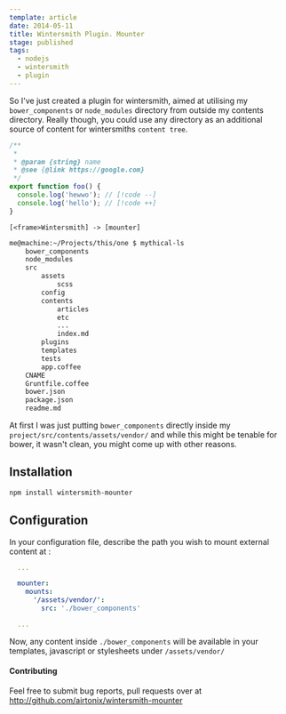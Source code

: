 ```yaml
---
template: article
date: 2014-05-11
title: Wintersmith Plugin. Mounter
stage: published
tags:
  - nodejs
  - wintersmith
  - plugin
---
```


So I've just created a plugin for wintersmith, aimed at utilising my `bower_components` or `node_modules` directory from outside
my contents directory. Really though, you could use any directory as an additional source of content for wintersmiths `content tree`.

```ts
/**
 *
 * @param {string} name
 * @see {@link https://google.com}
 */
export function foo() {
  console.log('hewwo'); // [!code --]
  console.log('hello'); // [!code ++]
}
```

```nomnoml
[<frame>Wintersmith] -> [mounter]
```

```sh
me@machine:~/Projects/this/one $ mythical-ls
	bower_components
	node_modules
	src
		assets
			scss
		config
		contents
			articles
			etc
			...
			index.md
		plugins
		templates
		tests
		app.coffee
	CNAME
	Gruntfile.coffee
	bower.json
	package.json
	readme.md
```

At first I was just putting `bower_components` directly inside my `project/src/contents/assets/vendor/` and while this might be tenable for bower, it wasn't clean, you might come up with other reasons.

## Installation

```sh
npm install wintersmith-mounter
```

## Configuration

In your configuration file, describe the path you wish to mount external content at :

```yaml
  ...

  mounter:
    mounts:
      '/assets/vendor/':
        src: './bower_components'

  ...
```

Now, any content inside `./bower_components` will be available in your templates,
javascript or stylesheets under `/assets/vendor/`

#### Contributing

Feel free to submit bug reports, pull requests over at http://github.com/airtonix/wintersmith-mounter
